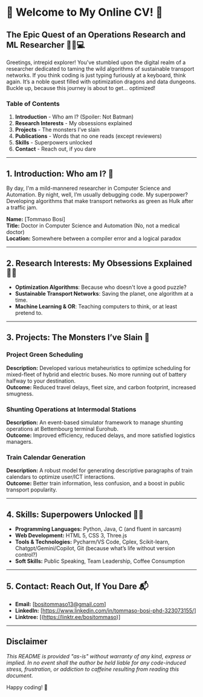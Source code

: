 # 🚀 Welcome to My Online CV! 🚀

## The Epic Quest of an Operations Research and ML Researcher 🧙‍♂️💻

Greetings, intrepid explorer! You've stumbled upon the digital realm of a researcher dedicated to taming the wild algorithms of sustainable transport networks. If you think coding is just typing furiously at a keyboard, think again. It’s a noble quest filled with optimization dragons and data dungeons. Buckle up, because this journey is about to get... optimized!

### Table of Contents
1. **Introduction** - Who am I? (Spoiler: Not Batman)
2. **Research Interests** - My obsessions explained
3. **Projects** - The monsters I’ve slain
4. **Publications** - Words that no one reads (except reviewers)
5. **Skills** - Superpowers unlocked
6. **Contact** - Reach out, if you dare

---

## 1. Introduction: Who am I? 🤔

By day, I'm a mild-mannered researcher in Computer Science and Automation. By night, well, I’m usually debugging code. My superpower? Developing algorithms that make transport networks as green as Hulk after a traffic jam.

**Name:** [Tommaso Bosi]  
**Title:** Doctor in Computer Science and Automation (No, not a medical doctor)  
**Location:** Somewhere between a compiler error and a logical paradox

---

## 2. Research Interests: My Obsessions Explained 🕵️‍♂️

- **Optimization Algorithms**: Because who doesn't love a good puzzle?
- **Sustainable Transport Networks**: Saving the planet, one algorithm at a time.
- **Machine Learning & OR**: Teaching computers to think, or at least pretend to.

---

## 3. Projects: The Monsters I’ve Slain 🐉

### Project Green Scheduling
**Description:** Developed various metaheuristics to optimize scheduling for mixed-fleet of hybrid and electric buses. No more running out of battery halfway to your destination.  
**Outcome:** Reduced travel delays, fleet size, and carbon footprint, increased smugness.

### Shunting Operations at Intermodal Stations
**Description:** An event-based simulator framework to manage shunting operations at Bettembourg terminal Eurohub.  
**Outcome:** Improved efficiency, reduced delays, and more satisfied logistics managers.

### Train Calendar Generation
**Description:** A robust model for generating descriptive paragraphs of train calendars to optimize user/ICT interactions.  
**Outcome:** Better train information, less confusion, and a boost in public transport popularity.

---

## 4. Skills: Superpowers Unlocked 🦸‍♂️

- **Programming Languages:** Python, Java, C (and fluent in sarcasm)
- **Web Development:** HTML 5, CSS 3, Three.js
- **Tools & Technologies:** Pycharm/VS Code, Cplex, Scikit-learn, Chatgpt/Gemini/Copilot, Git (because what’s life without version control?)
- **Soft Skills:** Public Speaking, Team Leadership, Coffee Consumption

---

## 5. Contact: Reach Out, If You Dare 📬

- **Email:** [bositommaso13@gmail.com]
- **LinkedIn:** [https://www.linkedin.com/in/tommaso-bosi-phd-323073155/]
- **Linktree:** [(https://linktr.ee/bositommaso)]

---

## Disclaimer

*This README is provided "as-is" without warranty of any kind, express or implied. In no event shall the author be held liable for any code-induced stress, frustration, or addiction to caffeine resulting from reading this document.*

Happy coding! 🚀
